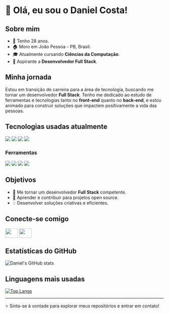 # 👋 Olá, eu sou o Daniel Costa!

## Sobre mim
- 🎂 Tenho 28 anos.
- 🏠 Moro em João Pessoa - PB, Brasil.
- 🎓 Atualmente cursando **Ciências da Computação**.
- 🚀 Aspirante a **Desenvolvedor Full Stack**.

## Minha jornada
Estou em transição de carreira para a área de tecnologia, buscando me tornar um desenvolvedor **Full Stack**. Tenho me dedicado ao estudo de ferramentas e tecnologias tanto no **front-end** quanto no **back-end**, e estou animado para construir soluções que impactem positivamente a vida das pessoas.

## Tecnologias usadas atualmente
<p>
<img src="https://img.shields.io/badge/JavaScript-F7DF1E?style=for-the-badge&logo=javascript&logoColor=black">
<img src="https://img.shields.io/badge/HTML5-E34F26?style=for-the-badge&logo=html5&logoColor=white">
<img src="https://img.shields.io/badge/CSS-239120?&style=for-the-badge&logo=css3&logoColor=white">
<img src="https://img.shields.io/badge/Python-14354C?style=for-the-badge&logo=python&logoColor=white">
</p>

### Ferramentas
<p>
<img src="https://img.shields.io/badge/node.js-6DA55F?style=for-the-badge&logo=node.js&logoColor=white">
<img src="https://img.shields.io/badge/GitHub-100000?style=for-the-badge&logo=github&logoColor=white">
<img src="https://img.shields.io/badge/GIT-E44C30?style=for-the-badge&logo=git&logoColor=white">
<img src="https://img.shields.io/badge/Visual_Studio_Code-0078D4?style=for-the-badge&logo=visual%20studio%20code&logoColor=white">
</p>

## Objetivos
- 🎯 Me tornar um desenvolvedor **Full Stack** competente.
- 🌱 Aprender e contribuir para projetos open source.
- 💡 Desenvolver soluções criativas e eficientes.

## Conecte-se comigo
<p align="left">

<a href="https://www.linkedin.com/in/daniel-costa-bb3663147/" target="blank"><img align="center" src="https://cdn.jsdelivr.net/npm/simple-icons@3.0.1/icons/linkedin.svg" alt="" height="30" width="40" /></a>
<a href="https://www.instagram.com/dcc.daniel/" target="blank"><img align="center" src="https://cdn.jsdelivr.net/npm/simple-icons@3.0.1/icons/instagram.svg" alt="" height="30" width="40" /></a>

</p>

## Estatísticas do GitHub
![Daniel's GitHub stats](https://github-readme-stats.vercel.app/api?username=danielcoosta1&show_icons=true&theme=tokyonight)

## Linguagens mais usadas
[![Top Langs](https://github-readme-stats.vercel.app/api/top-langs/?username=danielcoosta1)](https://github.com/danielcoosta1/github-readme-stats)

---

⭐️ Sinta-se à vontade para explorar meus repositórios e entrar em contato!
